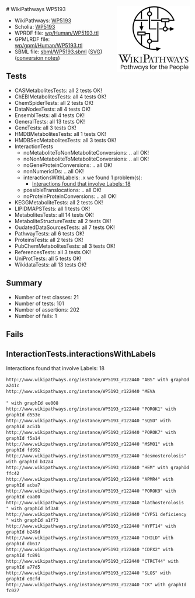 <img style="float: right; width: 200px" src="../logo.png" />
# WikiPathways WP5193

* WikiPathways: [WP5193](https://identifiers.org/wikipathways:WP5193)
* Scholia: [WP5193](https://scholia.toolforge.org/wikipathways/WP5193)
* WPRDF file: [wp/Human/WP5193.ttl](../wp/Human/WP5193.ttl)
* GPMLRDF file: [wp/gpml/Human/WP5193.ttl](../wp/gpml/Human/WP5193.ttl)
* SBML file: [sbml/WP5193.sbml](../sbml/WP5193.sbml) ([SVG](../sbml/WP5193.svg)) ([conversion notes](../sbml/WP5193.txt))

## Tests
* CASMetabolitesTests: all 2 tests OK!
* ChEBIMetabolitesTests: all 4 tests OK!
* ChemSpiderTests: all 2 tests OK!
* DataNodesTests: all 4 tests OK!
* EnsemblTests: all 4 tests OK!
* GeneralTests: all 13 tests OK!
* GeneTests: all 3 tests OK!
* HMDBMetabolitesTests: all 1 tests OK!
* HMDBSecMetabolitesTests: all 3 tests OK!
* InteractionTests
    * noMetaboliteToNonMetaboliteConversions: .. all OK!
    * noNonMetaboliteToMetaboliteConversions: .. all OK!
    * noGeneProteinConversions: .. all OK!
    * nonNumericIDs: .. all OK!
    * interactionsWithLabels: .x we found 1 problem(s):
        * [Interactions found that involve Labels: 18](#fe97a8c0)
    * possibleTranslocations: .. all OK!
    * noProteinProteinConversions: .. all OK!
* KEGGMetaboliteTests: all 2 tests OK!
* LIPIDMAPSTests: all 1 tests OK!
* MetabolitesTests: all 14 tests OK!
* MetaboliteStructureTests: all 2 tests OK!
* OudatedDataSourcesTests: all 7 tests OK!
* PathwayTests: all 6 tests OK!
* ProteinsTests: all 2 tests OK!
* PubChemMetabolitesTests: all 3 tests OK!
* ReferencesTests: all 3 tests OK!
* UniProtTests: all 5 tests OK!
* WikidataTests: all 13 tests OK!


## Summary

* Number of test classes: 21
* Number of tests: 101
* Number of assertions: 202
* Number of fails: 1

## Fails

<a name="fe97a8c0" />

## InteractionTests.interactionsWithLabels

Interactions found that involve Labels: 18
```
http://www.wikipathways.org/instance/WP5193_r122440 "ABS" with graphId a241c
http://www.wikipathways.org/instance/WP5193_r122440 "MEVA

" with graphId ee008
http://www.wikipathways.org/instance/WP5193_r122440 "POROK1" with graphId d553e
http://www.wikipathways.org/instance/WP5193_r122440 "SQSD" with graphId ac51b
http://www.wikipathways.org/instance/WP5193_r122440 "POROK7" with graphId f5a14
http://www.wikipathways.org/instance/WP5193_r122440 "MSMO1" with graphId fd992
http://www.wikipathways.org/instance/WP5193_r122440 "desmosterolosis" with graphId b32a4
http://www.wikipathways.org/instance/WP5193_r122440 "HEM" with graphId ffc42
http://www.wikipathways.org/instance/WP5193_r122440 "APMR4" with graphId acba7
http://www.wikipathways.org/instance/WP5193_r122440 "POROK9" with graphId eaa00
http://www.wikipathways.org/instance/WP5193_r122440 "lathosterolosis
" with graphId bf3a8
http://www.wikipathways.org/instance/WP5193_r122440 "CYP51 deficiency
" with graphId a1f73
http://www.wikipathways.org/instance/WP5193_r122440 "HYPT14" with graphId b249d
http://www.wikipathways.org/instance/WP5193_r122440 "CHILD" with graphId db617
http://www.wikipathways.org/instance/WP5193_r122440 "CDPX2" with graphId fc891
http://www.wikipathways.org/instance/WP5193_r122440 "CTRCT44" with graphId a77d5
http://www.wikipathways.org/instance/WP5193_r122440 "SLOS" with graphId e8cfd
http://www.wikipathways.org/instance/WP5193_r122440 "CK" with graphId fc027
```


